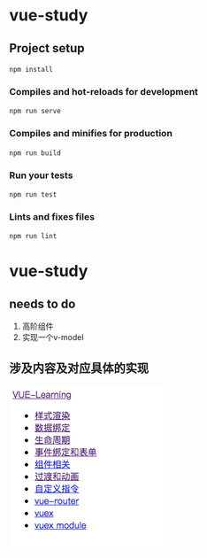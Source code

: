 # vue-study

## Project setup
```
npm install
```

### Compiles and hot-reloads for development
```
npm run serve
```

### Compiles and minifies for production
```
npm run build
```

### Run your tests
```
npm run test
```

### Lints and fixes files
```
npm run lint
```
# vue-study


## needs to do

1. 高阶组件
2. 实现一个v-model

## 涉及内容及对应具体的实现

![](./src/assets/vue.png)